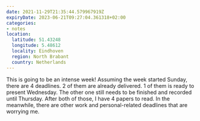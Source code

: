 ```yaml
---
date: 2021-11-29T21:35:44.579967919Z
expiryDate: 2023-06-21T09:27:04.361318+02:00
categories:
- notes
location:
  latitude: 51.43248
  longitude: 5.48612
  locality: Eindhoven
  region: North Brabant
  country: Netherlands
---
```


This is going to be an intense week! Assuming the week started Sunday, there are 4 deadlines. 2 of them are already delivered. 1 of them is ready to present Wednesday. The other one still needs to be finished and recorded until Thursday. After both of those, I have 4 papers to read. In the meanwhile, there are other work and personal-related deadlines that are worrying me.
